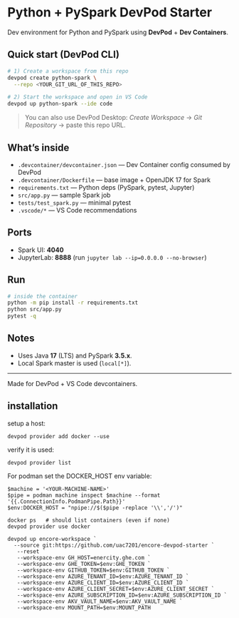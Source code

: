 # Python + PySpark DevPod Starter

Dev environment for Python and PySpark using **DevPod** + **Dev Containers**.

## Quick start (DevPod CLI)

```bash
# 1) Create a workspace from this repo
devpod create python-spark \
  --repo <YOUR_GIT_URL_OF_THIS_REPO>

# 2) Start the workspace and open in VS Code
devpod up python-spark --ide code
```

> You can also use DevPod Desktop: *Create Workspace* → *Git Repository* → paste this repo URL.

## What’s inside
- `.devcontainer/devcontainer.json` — Dev Container config consumed by DevPod
- `.devcontainer/Dockerfile` — base image + OpenJDK 17 for Spark
- `requirements.txt` — Python deps (PySpark, pytest, Jupyter)
- `src/app.py` — sample Spark job
- `tests/test_spark.py` — minimal pytest
- `.vscode/*` — VS Code recommendations

## Ports
- Spark UI: **4040**
- JupyterLab: **8888** (run `jupyter lab --ip=0.0.0.0 --no-browser`)

## Run
```bash
# inside the container
python -m pip install -r requirements.txt
python src/app.py
pytest -q
```

## Notes
- Uses Java **17** (LTS) and PySpark **3.5.x**.
- Local Spark master is used (`local[*]`).

---
Made for DevPod + VS Code devcontainers.

## installation

setup a host:
```
devpod provider add docker --use
```

verify it is used:
```
devpod provider list
```

For podman set the DOCKER_HOST env variable:
```
$machine = '<YOUR-MACHINE-NAME>'
$pipe = podman machine inspect $machine --format '{{.ConnectionInfo.PodmanPipe.Path}}'
$env:DOCKER_HOST = "npipe://$($pipe -replace '\\','/')"

docker ps   # should list containers (even if none)
devpod provider use docker
```

```
devpod up encore-workspace `
  --source git:https://github.com/uac7201/encore-devpod-starter `
   --reset `
   --workspace-env GH_HOST=enercity.ghe.com `
   --workspace-env GHE_TOKEN=$env:GHE_TOKEN `
   --workspace-env GITHUB_TOKEN=$env:GITHUB_TOKEN `
   --workspace-env AZURE_TENANT_ID=$env:AZURE_TENANT_ID `
   --workspace-env AZURE_CLIENT_ID=$env:AZURE_CLIENT_ID `
   --workspace-env AZURE_CLIENT_SECRET=$env:AZURE_CLIENT_SECRET `
   --workspace-env AZURE_SUBSCRIPTION_ID=$env:AZURE_SUBSCRIPTION_ID `
   --workspace-env AKV_VAULT_NAME=$env:AKV_VAULT_NAME `
   --workspace-env MOUNT_PATH=$env:MOUNT_PATH
```

